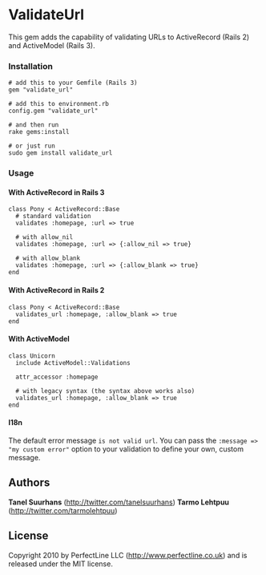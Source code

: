 # ValidateUrl

This gem adds the capability of validating URLs to ActiveRecord (Rails 2) and ActiveModel (Rails 3).

### Installation
    # add this to your Gemfile (Rails 3)
    gem "validate_url"

    # add this to environment.rb
    config.gem "validate_url"

    # and then run
    rake gems:install

    # or just run
    sudo gem install validate_url

### Usage

#### With ActiveRecord in Rails 3
    class Pony < ActiveRecord::Base
      # standard validation
      validates :homepage, :url => true

      # with allow_nil
      validates :homepage, :url => {:allow_nil => true}

      # with allow_blank
      validates :homepage, :url => {:allow_blank => true}
    end

#### With ActiveRecord in Rails 2
    class Pony < ActiveRecord::Base
      validates_url :homepage, :allow_blank => true
    end

#### With ActiveModel
    class Unicorn
      include ActiveModel::Validations

      attr_accessor :homepage

      # with legacy syntax (the syntax above works also)
      validates_url :homepage, :allow_blank => true
    end

#### I18n

The default error message `is not valid url`.
You can pass the `:message => "my custom error"` option to your validation to define your own, custom message.

## Authors

**Tanel Suurhans** (<http://twitter.com/tanelsuurhans>)
**Tarmo Lehtpuu** (<http://twitter.com/tarmolehtpuu>)

## License
Copyright 2010 by PerfectLine LLC (<http://www.perfectline.co.uk>) and is released under the MIT license.
